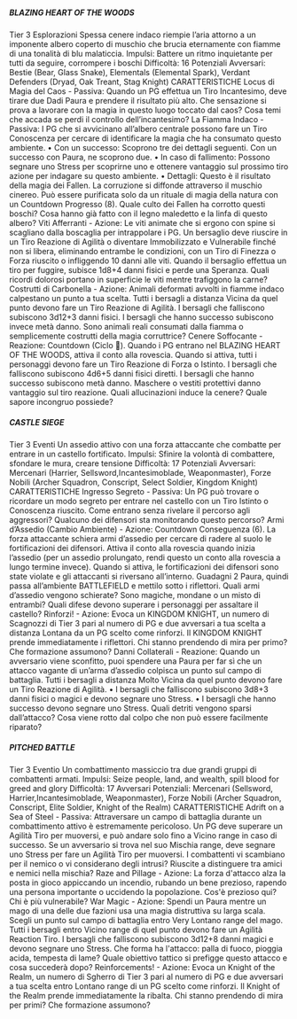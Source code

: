 ##### BLAZING HEART OF THE WOODS
Tier 3 Esplorazioni
Spessa cenere indaco riempie l’aria attorno a un imponente albero coperto di muschio che brucia eternamente con fiamme di una tonalità di blu malaticcia.
Impulsi: Battere un ritmo inquietante per tutti da seguire, corrompere i boschi
Difficoltà: 16
Potenziali Avversari: Bestie (Bear, Glass Snake), Elementals (Elemental Spark), Verdant Defenders (Dryad, Oak Treant, Stag Knight)
CARATTERISTICHE
Locus di Magia del Caos - Passiva: Quando un PG effettua un Tiro Incantesimo, deve tirare due Dadi Paura e prendere il risultato più alto. Che sensazione si prova a lavorare con la magia in questo luogo toccato dal caos? Cosa temi che accada se perdi il controllo dell’incantesimo?
La Fiamma Indaco - Passiva: I PG che si avvicinano all’albero centrale possono fare un Tiro Conoscenza per cercare di identificare la magia che ha consumato questo ambiente.
• Con un successo: Scoprono tre dei dettagli seguenti. Con un successo con Paura, ne scoprono due.
• In caso di fallimento: Possono segnare uno Stress per scoprirne uno e ottenere vantaggio sul prossimo tiro azione per indagare su questo ambiente.
• Dettagli: Questo è il risultato della magia dei Fallen. La corruzione si diffonde attraverso il muschio cinereo. Può essere purificata solo da un rituale di magia della natura con un Countdown Progresso (8).
Quale culto dei Fallen ha corrotto questi boschi? Cosa hanno già fatto con il legno maledetto e la linfa di questo albero?
Viti Afferranti - Azione: Le viti animate che si ergono con spine si scagliano dalla boscaglia per intrappolare i PG. Un bersaglio deve riuscire in un Tiro Reazione di Agilità o diventare Immobilizzato e Vulnerabile finché non si libera, eliminando entrambe le condizioni, con un Tiro di Finezza o Forza riuscito o infliggendo 10 danni alle viti. Quando il bersaglio effettua un tiro per fuggire, subisce 1d8+4 danni fisici e perde una Speranza. Quali ricordi dolorosi portano in superficie le viti mentre trafiggono la carne?
Costrutti di Carbonella - Azione: Animali deformati avvolti in fiamme indaco calpestano un punto a tua scelta. Tutti i bersagli a distanza Vicina da quel punto devono fare un Tiro Reazione di Agilità. I bersagli che falliscono subiscono 3d12+3 danni fisici. I bersagli che hanno successo subiscono invece metà danno. Sono animali reali consumati dalla fiamma o semplicemente costrutti della magia corruttrice?
Cenere Soffocante - Reazione: Countdown (Ciclo ). Quando i PG entrano nel BLAZING HEART OF THE WOODS, attiva il conto alla rovescia. Quando si attiva, tutti i personaggi devono fare un Tiro Reazione di Forza o Istinto. I bersagli che falliscono subiscono 4d6+5 danni fisici diretti. I bersagli che hanno successo subiscono metà danno. Maschere o vestiti protettivi danno vantaggio sul tiro reazione. Quali allucinazioni induce la cenere? Quale sapore incongruo possiede?

##### CASTLE SIEGE
Tier 3 Eventi
Un assedio attivo con una forza attaccante che combatte per entrare in un castello fortificato.
Impulsi: Sfinire la volontà di combattere, sfondare le mura, creare tensione
Difficoltà: 17
Potenziali Avversari: Mercenari (Harrier, Sellsword,Incantesimoblade, Weaponmaster), Forze Nobili (Archer Squadron, Conscript, Select Soldier, Kingdom Knight)
CARATTERISTICHE
Ingresso Segreto - Passiva: Un PG può trovare o ricordare un modo segreto per entrare nel castello con un Tiro Istinto o Conoscenza riuscito. Come entrano senza rivelare il percorso agli aggressori? Qualcuno dei difensori sta monitorando questo percorso?
Armi d’Assedio (Cambio Ambiente) - Azione: Countdown Conseguenza (6). La forza attaccante schiera armi d’assedio per cercare di radere al suolo le fortificazioni dei difensori. Attiva il conto alla rovescia quando inizia l’assedio (per un assedio prolungato, rendi questo un conto alla rovescia a lungo termine invece). Quando si attiva, le fortificazioni dei difensori sono state violate e gli attaccanti si riversano all’interno. Guadagni 2 Paura, quindi passa all’ambiente BATTLEFIELD e mettilo sotto i riflettori. Quali armi d’assedio vengono schierate? Sono magiche, mondane o un misto di entrambi? Quali difese devono superare i personaggi per assaltare il castello?
Rinforzi! - Azione: Evoca un KINGDOM KNIGHT, un numero di Scagnozzi di Tier 3 pari al numero di PG e due avversari a tua scelta a distanza Lontana da un PG scelto come rinforzi. Il KINGDOM KNIGHT prende immediatamente i riflettori. Chi stanno prendendo di mira per primo? Che formazione assumono?
Danni Collaterali - Reazione: Quando un avversario viene sconfitto, puoi spendere una Paura per far sì che un attacco vagante di un’arma d’assedio colpisca un punto sul campo di battaglia. Tutti i bersagli a distanza Molto Vicina da quel punto devono fare un Tiro Reazione di Agilità.
• I bersagli che falliscono subiscono 3d8+3 danni fisici o magici e devono segnare uno Stress.
• I bersagli che hanno successo devono segnare uno Stress.
Quali detriti vengono sparsi dall’attacco? Cosa viene rotto dal colpo che non può essere facilmente riparato?

##### PITCHED BATTLE
Tier 3 Eventio
Un combattimento massiccio tra due grandi gruppi di combattenti armati.
Impulsi: Seize people, land, and wealth, spill blood for greed and glory
Difficoltà: 17
Avversari Potenziali: Mercenari (Sellsword, Harrier,Incantesimoblade, Weaponmaster), Forze Nobili (Archer Squadron, Conscript, Elite Soldier, Knight of the Realm)
CARATTERISTICHE
Adrift on a Sea of Steel - Passiva: Attraversare un campo di battaglia durante un combattimento attivo è estremamente pericoloso. Un PG deve superare un Agilità Tiro per muoversi, e può andare solo fino a Vicino range in caso di successo. Se un avversario si trova nel suo Mischia range, deve segnare uno Stress per fare un Agilità Tiro per muoversi. I combattenti vi scambiano per il nemico o vi considerano degli intrusi? Riuscite a distinguere tra amici e nemici nella mischia?
Raze and Pillage - Azione: La forza d'attacco alza la posta in gioco appiccando un incendio, rubando un bene prezioso, rapendo una persona importante o uccidendo la popolazione. Cos'è prezioso qui? Chi è più vulnerabile?
War Magic - Azione: Spendi un Paura mentre un mago di una delle due fazioni usa una magia distruttiva su larga scala. Scegli un punto sul campo di battaglia entro Very Lontano range del mago. Tutti i bersagli entro Vicino range di quel punto devono fare un Agilità Reaction Tiro. I bersagli che falliscono subiscono 3d12+8 danni magici e devono segnare uno Stress. Che forma ha l'attacco: palla di fuoco, pioggia acida, tempesta di lame? Quale obiettivo tattico si prefigge questo attacco e cosa succederà dopo?
Reinforcements! - Azione: Evoca un Knight of the Realm, un numero di Sgherro di Tier 3 pari al numero di PG e due avversari a tua scelta entro Lontano range di un PG scelto come rinforzi. Il Knight of the Realm prende immediatamente la ribalta. Chi stanno prendendo di mira per primi? Che formazione assumono?